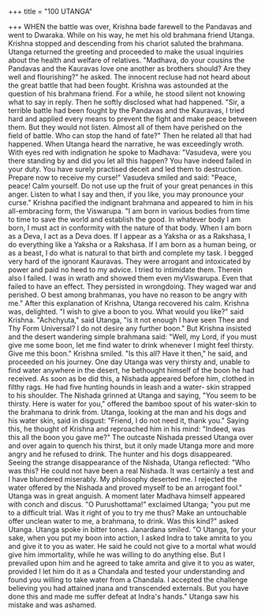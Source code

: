 +++
title = "100 UTANGA"

+++
WHEN the battle was over, Krishna bade
farewell to the Pandavas and went to
Dwaraka. While on his way, he met his
old brahmana friend Utanga. Krishna
stopped and descending from his chariot
saluted the brahmana.
Utanga returned the greeting and
proceeded to make the usual inquiries
about the health and welfare of relatives.
"Madhava, do your cousins the Pandavas
and the Kauravas love one another as
brothers should? Are they well and
flourishing?" he asked.
The innocent recluse had not heard about
the great battle that had been fought.
Krishna was astounded at the question of
his brahmana friend. For a while, he stood
silent not knowing what to say in reply.
Then he softly disclosed what had
happened.
"Sir, a terrible battle had been fought by
the Pandavas and the Kauravas, I tried
hard and applied every means to prevent
the fight and make peace between them.
But they would not listen. Almost all of
them have perished on the field of battle.
Who can stop the hand of fate?" Then he
related all that had happened.
When Utanga heard the narrative, he was
exceedingly wroth. With eyes red with
indignation he spoke to Madhava:
"Vasudeva, were you there standing by
and did you let all this happen? You have
indeed failed in your duty. You have
surely practised deceit and led them to
destruction. Prepare now to receive my
curse!" Vasudeva smiled and said: "Peace,
peace! Calm yourself. Do not use up the
fruit of your great penances in this anger.
Listen to what I say and then, if you like,
you may pronounce your curse."
Krishna pacified the indignant brahmana
and appeared to him in his all-embracing
form, the Viswarupa.
"I am born in various bodies from time to
time to save the world and establish the
good. In whatever body I am born, I must
act in conformity with the nature of that
body. When I am born as a Deva, I act as
a Deva does. If I appear as a Yaksha or as
a Rakshasa, I do everything like a Yaksha
or a Rakshasa. If I am born as a human
being, or as a beast, I do what is natural to
that birth and complete my task. I begged
very hard of the ignorant Kauravas. They
were arrogant and intoxicated by power
and paid no heed to my advice. I tried to
intimidate them. Therein also I failed. I
was in wrath and showed them even myViswarupa. Even that failed to have an
effect. They persisted in wrongdoing.
They waged war and perished. O best
among brahmanas, you have no reason to
be angry with me."
After this explanation of Krishna, Utanga
recovered his calm. Krishna was,
delighted.
"I wish to give a boon to you. What would
you like?" said Krishna.
"Achchyuta," said Utanga, "is it not
enough I have seen Thee and Thy Form
Universal? I do not desire any further
boon."
But Krishna insisted and the desert
wandering simple brahmana said: "Well,
my Lord, if you must give me some boon,
let me find water to drink whenever I
might feel thirsty. Give me this boon."
Krishna smiled. "Is this all? Have it then,"
he said, and proceeded on his journey.
One day Utanga was very thirsty and,
unable to find water anywhere in the
desert, he bethought himself of the boon
he had received.
As soon as be did this, a Nishada appeared
before him, clothed in filthy rags. He had
five hunting hounds in leash and a water-
skin strapped to his shoulder.
The Nishada grinned at Utanga and
saying, "You seem to be thirsty. Here is
water for you," offered the bamboo spout
of his water-skin to the brahmana to drink
from.
Utanga, looking at the man and his dogs
and his water skin, said in disgust:
"Friend, I do not need it, thank you."
Saying this, he thought of Krishna and
reproached him in his mind: "Indeed, was
this all the boon you gave me?"
The outcaste Nishada pressed Utanga over
and over again to quench his thirst, but it
only made Utanga more and more angry
and he refused to drink. The hunter and
his dogs disappeared.
Seeing the strange disappearance of the
Nishada, Utanga reflected: "Who was
this? He could not have been a real
Nishada. It was certainly a test and I have
blundered miserably. My philosophy
deserted me. I rejected the water offered
by the Nishada and proved myself to be
an arrogant fool."
Utanga was in great anguish. A moment
later Madhava himself appeared with
conch and discus. "O Purushottama!"
exclaimed Utanga; "you put me to a
difficult trial. Was it right of you to try me
thus? Make an untouchable offer unclean
water to me, a brahmana, to drink. Was
this kind?" asked Utanga. Utanga spoke in
bitter tones.
Janardana smiled. "O Utanga, for your
sake, when you put my boon into action, I
asked Indra to take amrita to you and give
it to you as water. He said he could not
give to a mortal what would give him
immortality, while he was willing to do
anything else. But I prevailed upon him
and he agreed to take amrita and give it to
you as water, provided I let him do it as a
Chandala and tested your understanding
and found you willing to take water from
a Chandala. I accepted the challenge
believing you had attained jnana and
transcended externals. But you have done
this and made me suffer defeat at Indra's
hands." Utanga saw his mistake and was
ashamed.